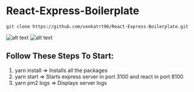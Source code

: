 # React-Express-Boilerplate

```
git clone https://github.com/venkatrt96/React-Express-Boilerplate.git
```

![alt text](https://amandeepmittal.gallerycdn.vsassets.io/extensions/amandeepmittal/expressjs/2.0.0/1509881293872/Microsoft.VisualStudio.Services.Icons.Default)
![alt text](https://cdn-images-1.medium.com/max/1600/1*A9xdbbNo5q3Twf4l3yTBNA.png)

## Follow These Steps To Start:
1. yarn install => Installs all the packages
2. yarn start => Starts express server in port 3100 and react in port 8100
3. yarn pm2 logs => Displays server logs
